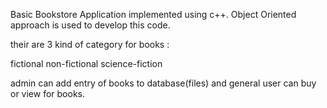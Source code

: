 Basic Bookstore Application implemented using c++.
Object Oriented approach is used to develop this code.

their are 3 kind of category for books :

fictional
non-fictional
science-fiction

admin can add entry of books to database(files) and general user can buy or view for books.